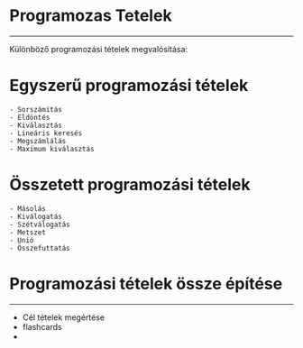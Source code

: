 # Programozas Tetelek
---
Különböző programozási tételek megvalósítása:
# Egyszerű programozási tételek
	- Sorszámítás
	- Eldöntés
	- Kiválasztás
	- Lineáris keresés
	- Megszámlálás
	- Maximum kiválasztás
# Összetett programozási tételek
	- Másolás
	- Kiválogatás
	- Szétválogatás
	- Metszet
	- Unió
	- Összefuttatás
# Programozási tételek össze építése

---
- Cél tételek megértése
- flashcards
- 
